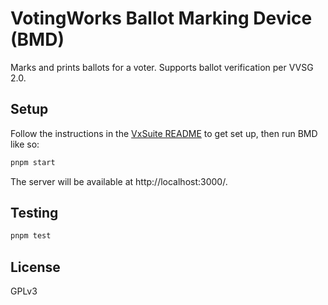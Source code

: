 # VotingWorks Ballot Marking Device (BMD)

Marks and prints ballots for a voter. Supports ballot verification per VVSG 2.0.

## Setup

Follow the instructions in the [VxSuite README](../../README.md) to get set up,
then run BMD like so:

```sh
pnpm start
```

The server will be available at http://localhost:3000/.

## Testing

```sh
pnpm test
```

## License

GPLv3
